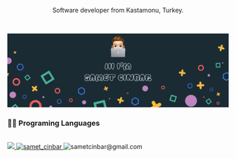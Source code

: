 <p align='center'>
  Software developer from Kastamonu, Turkey.
</p> <br>



[![Samet's GitHub Banner](./assets/banners/github-header.png)](https://sametcinbar.com.tr )
<br>

<h3> 👩‍💻 Programing Languages</h3>
<br>
 <a href="#"><img src="https://img.shields.io/badge/C%23-239120?style=for-the-badge&logo=c-sharp&logoColor=white" /> 
  <a href="https://instagram.com/samet_cinbar" target="_blank"> <img src="https://upload.wikimedia.org/wikipedia/commons/9/96/Instagram.svg" alt="samet_cinbar" width="20" height="20"/> </a> 
  <a target="_blank"> <img src="https://upload.wikimedia.org/wikipedia/commons/7/7e/Gmail_icon_%282020%29.svg" alt="sametcinbar@gmail.com" width="20" height="20"/> </a>
